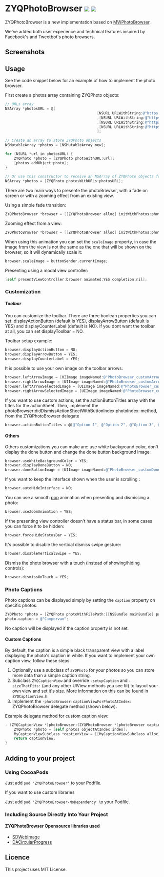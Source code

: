 # ZYQPhotoBrowser ![](http://cocoapod-badges.herokuapp.com/v/ZYQPhotoBrowser/badge.png) ![](http://cocoapod-badges.herokuapp.com/p/ZYQPhotoBrowser/badge.png)

ZYQPhotoBrowser is a new implementation based on [MWPhotoBrowser](https://github.com/mwaterfall/MWPhotoBrowser).

We've added both user experience and technical features inspired by Facebook's and Tweetbot's photo browsers.

## Screenshots



## Usage

See the code snippet below for an example of how to implement the photo browser.

First create a photos array containing ZYQPhoto objects:

``` objective-c
// URLs array
NSArray *photosURL = @[
                                          [NSURL URLWithString:@"https://timgsa.baidu.com/timg?image&quality=80&size=b9999_10000&sec=1498113175410&di=bd10bcd2b2a45906259f4e823bbf9df6&imgtype=0&src=http%3A%2F%2Fpic.58pic.com%2F58pic%2F14%2F27%2F45%2F71r58PICmDM_1024.jpg"]
                                          ,[NSURL URLWithString:@"https://timgsa.baidu.com/timg?image&quality=80&size=b9999_10000&sec=1498113236506&di=004225eba24d74087feaeaa9484db047&imgtype=0&src=http%3A%2F%2Fic.topit.me%2Fc%2F3c%2Ff6%2F1110230348da8f63cco.jpg"]
                                          ,[NSURL URLWithString:@"https://timgsa.baidu.com/timg?image&quality=80&size=b10000_10000&sec=1498103182&di=eb660bada9ced24acbc9153464aaedcd&src=http://www.bz55.com/uploads/allimg/141120/139-141120151946.jpg"]
                                          ,[NSURL URLWithString:@"https://ss3.bdstatic.com/70cFv8Sh_Q1YnxGkpoWK1HF6hhy/it/u=1193390964,4181630715&fm=21&gp=0.jpg"]
                                          ];
    
// Create an array to store ZYQPhoto objects
NSMutableArray *photos = [NSMutableArray new];

for (NSURL *url in photosURL) {
	ZYQPhoto *photo = [ZYQPhoto photoWithURL:url];
	[photos addObject:photo];
}
	
// Or use this constructor to receive an NSArray of ZYQPhoto objects from your NSURL objects
NSArray *photos = [ZYQPhoto photosWithURLs:photosURL];
````

There are two main ways to presente the photoBrowser, with a fade on screen or with a zooming effect from an existing view.

Using a simple fade transition:

``` objective-c    
ZYQPhotoBrowser *browser = [[ZYQPhotoBrowser alloc] initWithPhotos:photos];
``` 

Zooming effect from a view:

``` objective-c    
ZYQPhotoBrowser *browser = [[ZYQPhotoBrowser alloc] initWithPhotos:photos animatedFromView:sender];
```

When using this animation you can set the `scaleImage` property, in case the image from the view is not the same as the one that will be shown on the browser, so it will dynamically scale it:

``` objective-c    
browser.scaleImage = buttonSender.currentImage;
```

Presenting using a modal view controller:

``` objective-c
[self presentViewController:browser animated:YES completion:nil];
```

### Customization

##### Toolbar

You can customize the toolbar. There are three boolean properties you can set: displayActionButton (default is YES), displayArrowButton (default is YES) and displayCounterLabel (default is NO). If you dont want the toolbar at all, you can set displayToolbar = NO.

Toolbar setup example:
``` objective-c     
browser.displayActionButton = NO;
browser.displayArrowButton = YES;
browser.displayCounterLabel = YES;
```

It is possible to use your own image on the toolbar arrows:
``` objective-c     
browser.leftArrowImage = [UIImage imageNamed:@"PhotoBrowser_customArrowLeft.png"];
browser.rightArrowImage = [UIImage imageNamed:@"PhotoBrowser_customArrowRight.png"];
browser.leftArrowSelectedImage = [UIImage imageNamed:@"PhotoBrowser_customArrowLeftSelected.png"];
browser.rightArrowSelectedImage = [UIImage imageNamed:@"PhotoBrowser_customArrowRightSelected.png"];
```

If you want to use custom actions, set the actionButtonTitles array with the titles for the actionSheet. Then, implement the photoBrowser:didDismissActionSheetWithButtonIndex:photoIndex: method, from the ZYQPhotoBrowser delegate

``` objective-c    
browser.actionButtonTitles = @[@"Option 1", @"Option 2", @"Option 3", @"Option 4"];
```

#### Others

Others customizations you can make are: use white background color, don't display the done button and change the done button background image:
``` objective-c    
browser.useWhiteBackgroundColor = YES;
browser.displayDoneButton = NO;
browser.doneButtonImage = [UIImage imageNamed:@"PhotoBrowser_customDoneButton.png"];
```

If you want to keep the interface shown when the user is scrolling :
``` objective-c
browser.autoHideInterface = NO;
```

You can use a smooth [pop](https://github.com/facebook/pop) animation when presenting and dismissing a photo:
``` objective-c
browser.useZoomAnimation = YES;
```

If the presenting view controller doesn't have a status bar, in some cases you can force it to be hidden:
``` objective-c
browser.forceHideStatusBar = YES;
```

It's possible to disable the vertical dismiss swipe gesture:
``` objective-c
browser.disableVerticalSwipe = YES;
```

Dismiss the photo browser with a touch (instead of showing/hiding controls):
``` objective-c
browser.dismissOnTouch = YES;
```

### Photo Captions

Photo captions can be displayed simply by setting the `caption` property on specific photos:
``` objective-c
ZYQPhoto *photo = [ZYQPhoto photoWithFilePath:[[NSBundle mainBundle] pathForResource:@"photo2l" ofType:@"jpg"]];
photo.caption = @"Campervan";
```

No caption will be displayed if the caption property is not set.

#### Custom Captions

By default, the caption is a simple black transparent view with a label displaying the photo's caption in white. If you want to implement your own caption view, follow these steps:

1. Optionally use a subclass of `ZYQPhoto` for your photos so you can store more data than a simple caption string.
2. Subclass `ZYQCaptionView` and override `-setupCaption` and `-sizeThatFits:` (and any other UIView methods you see fit) to layout your own view and set it's size. More information on this can be found in `ZYQCaptionView.h`
3. Implement the `-photoBrowser:captionViewForPhotoAtIndex:` ZYQPhotoBrowser delegate method (shown below).

Example delegate method for custom caption view:
``` objective-c
- (ZYQCaptionView *)photoBrowser:(ZYQPhotoBrowser *)photoBrowser captionViewForPhotoAtIndex:(NSUInteger)index {
	ZYQPhoto *photo = [self.photos objectAtIndex:index];
	MyCaptionViewSubclass *captionView = [[MyCaptionViewSubclass alloc] initWithPhoto:photo];
	return captionView;
}
```

## Adding to your project

### Using CocoaPods

Just add `pod 'ZYQPhotoBrowser'` to your Podfile.

If you want to use custom libraries

Just add  `pod 'ZYQPhotoBrowser-NoDependency'` to your Podfile.

### Including Source Directly Into Your Project

#### ZYQPhotoBrowser Opensource libraries used

- [SDWebImage](https://github.com/rs/SDWebImage)
- [DACircularProgress](https://github.com/danielamitay/DACircularProgress)

## Licence

This project uses MIT License.
